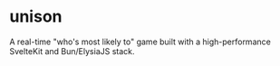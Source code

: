 # unison
A real-time "who's most likely to" game built with a high-performance SvelteKit and Bun/ElysiaJS stack.
